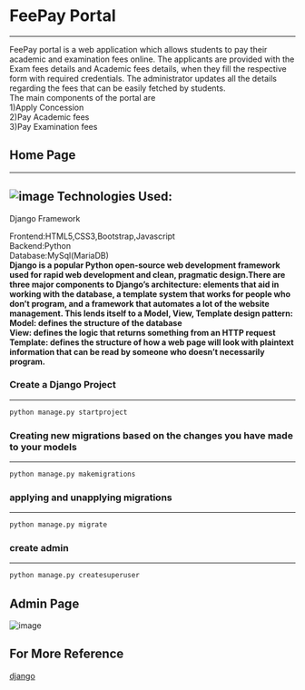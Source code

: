 # FeePay Portal
***
FeePay portal is a web application which allows students to pay their academic and examination fees online. The applicants are provided with the Exam fees details and Academic fees details, when they fill the respective form with required credentials. The administrator updates all the details regarding the fees that can be easily fetched by students.\
The main components of the portal are\
1)Apply Concession \
2)Pay Academic fees \
3)Pay Examination fees 
## Home Page
---
![image](https://user-images.githubusercontent.com/70084830/141634833-4cf187ff-43a1-4a84-b7aa-473969a573ba.png)
**Technologies Used:**
---
Django Framework 

Frontend:HTML5,CSS3,Bootstrap,Javascript \
Backend:Python \
Database:MySql(MariaDB) \
**Django is a popular Python open-source web development framework used for rapid web development and clean, pragmatic design.There are three major components to Django’s architecture: elements that aid in working with the database, a template system that works for people who don’t program, and a framework that automates a lot of the website management. This lends itself to a Model, View, Template design pattern:\
Model: defines the structure of the database \
View: defines the logic that returns something from an HTTP request \
Template: defines the structure of how a web page will look with plaintext information that can be read by someone who doesn’t necessarily program.**

### Create a Django Project
---
```python
python manage.py startproject
```
### Creating new migrations based on the changes you have made to your models
---
```python
python manage.py makemigrations
```
### applying and unapplying migrations
---
```python
python manage.py migrate
```
### create admin
---
```python
python manage.py createsuperuser
```

## Admin Page
![image](https://user-images.githubusercontent.com/70084830/141643246-94414506-b326-44cf-816e-ccd4af8ddfe2.png)

## For More Reference
[django](https://djangoproject.com/start/)
